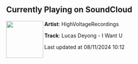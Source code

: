 ## Currently Playing on SoundCloud

[<img align="left" width="100" src="https://i1.sndcdn.com/artworks-zarpP92qHHMaAcYu-jzmGzw-t500x500.jpg">](https://soundcloud.com/highvoltagerecordings/lucas-deyong-i-want-u)

**Artist**: HighVoltageRecordings 

**Track**: Lucas Deyong - I Want U

Last updated at 08/11/2024 10:12
